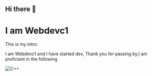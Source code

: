 ## Hi there 👋

# I am Webdevc1

This is my intro:

I am Webdevc1 and I have started dev, Thank you for passing by,I am proficient in the following

<picture>
 <source media="(prefers-color-scheme: dark)" srcset="https://www.flaticon.com/free-icon/c_6132222">
 <source media="(prefers-color-scheme: light)" srcset="https://www.flaticon.com/free-icon/c_6132222">
 <img alt="C++" src="https://www.flaticon.com/free-icon/c_6132222">
</picture>

<!--
**Webdevc1/Webdevc1** is a ✨ _special_ ✨ repository because its `README.md` (this file) appears on your GitHub profile.

Here are some ideas to get you started:

- 🔭 I’m currently working on ...
- 🌱 I’m currently learning ...
- 👯 I’m looking to collaborate on ...
- 🤔 I’m looking for help with ...
- 💬 Ask me about ...
- 📫 How to reach me: ...
- 😄 Pronouns: ...
- ⚡ Fun fact: ...
-->
